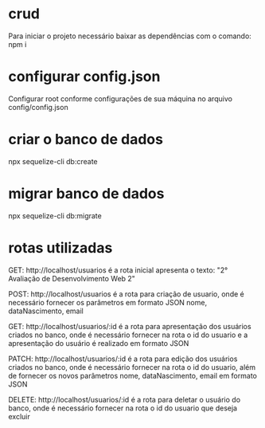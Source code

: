# crud
Para iniciar o projeto necessário baixar as dependências com o comando: npm i

# configurar config.json
Configurar root conforme configurações de sua máquina no arquivo config/config.json

# criar o banco de dados
npx sequelize-cli db:create

# migrar banco de dados
npx sequelize-cli db:migrate

# rotas utilizadas
GET: http://localhost/usuarios é a rota inicial apresenta o texto: "2° Avaliação de Desenvolvimento Web 2"

POST: http://localhost/usuarios é a rota para criação de usuario, onde é necessário fornecer os parâmetros em formato JSON nome, dataNascimento, email

GET: http://localhost/usuarios/:id é a rota para apresentação dos usuários criados no banco, onde é necessário fornecer na rota o id do usuario e a apresentação do usuário é realizado em formato JSON

PATCH: http://localhost/usuarios/:id é a rota para edição dos usuários criados no banco, onde é necessário fornecer na rota o id do usuario, além de fornecer os novos parâmetros nome, dataNascimento, email em formato JSON

DELETE: http://localhost/usuarios/:id é a rota para deletar o usuário do banco, onde é necessário fornecer na rota o id do usuario que deseja excluir





